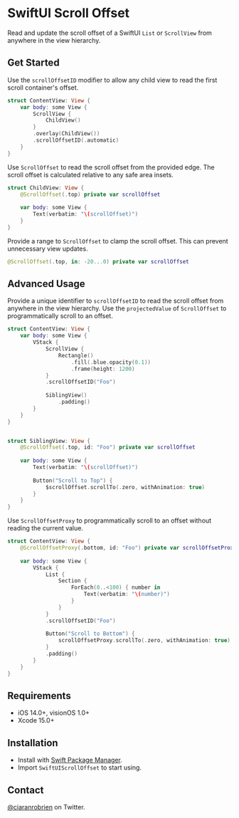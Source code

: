 # SwiftUI Scroll Offset

Read and update the scroll offset of a SwiftUI `List` or `ScrollView` from anywhere in the view hierarchy.

## Get Started
Use the `scrollOffsetID` modifier to allow any child view to read the first scroll container's offset.
```swift
struct ContentView: View {
    var body: some View {
        ScrollView {
            ChildView()
        }
        .overlay(ChildView())
        .scrollOffsetID(.automatic)
    }
}
```

Use `ScrollOffset` to read the scroll offset from the provided edge. The scroll offset is calculated relative to any safe area insets.
```swift
struct ChildView: View {
    @ScrollOffset(.top) private var scrollOffset
    
    var body: some View {
        Text(verbatim: "\(scrollOffset)")
    }
}
```

Provide a range to `ScrollOffset` to clamp the scroll offset. This can prevent unnecessary view updates.
```swift
@ScrollOffset(.top, in: -20...0) private var scrollOffset
```

## Advanced Usage
Provide a unique identifier to `scrollOffsetID` to read the scroll offset from anywhere in the view hierarchy.
Use the `projectedValue` of `ScrollOffset` to programmatically scroll to an offset.
```swift
struct ContentView: View {
    var body: some View {
        VStack {
            ScrollView {
                Rectangle()
                    .fill(.blue.opacity(0.1))
                    .frame(height: 1200)
            }
            .scrollOffsetID("Foo")
            
            SiblingView()
                .padding()
        }
    }
}


struct SiblingView: View {
    @ScrollOffset(.top, id: "Foo") private var scrollOffset
    
    var body: some View {
        Text(verbatim: "\(scrollOffset)")
        
        Button("Scroll to Top") {
            $scrollOffset.scrollTo(.zero, withAnimation: true)
        }
    }
}

```

Use `ScrollOffsetProxy` to programmatically scroll to an offset without reading the current value.
```swift
struct ContentView: View {
    @ScrollOffsetProxy(.bottom, id: "Foo") private var scrollOffsetProxy
    
    var body: some View {
        VStack {
            List {
                Section {
                    ForEach(0..<100) { number in
                        Text(verbatim: "\(number)")
                    }
                }
            }
            .scrollOffsetID("Foo")
            
            Button("Scroll to Bottom") {
                scrollOffsetProxy.scrollTo(.zero, withAnimation: true)
            }
            .padding()
        }
    }
}
```

## Requirements

* iOS 14.0+, visionOS 1.0+
* Xcode 15.0+

## Installation

* Install with [Swift Package Manager](https://developer.apple.com/documentation/xcode/adding_package_dependencies_to_your_app).
* Import `SwiftUIScrollOffset` to start using.

## Contact

[@ciaranrobrien](https://twitter.com/ciaranrobrien) on Twitter.
